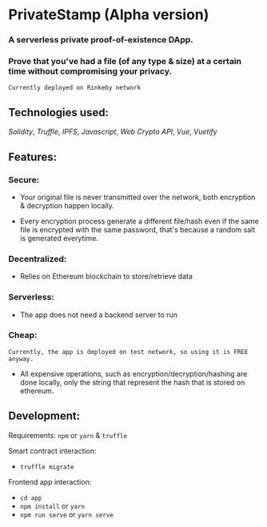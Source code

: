 # PrivateStamp (Alpha version)

### A serverless private proof-of-existence DApp.

### Prove that you've had a file (of any type & size) at a certain time without compromising your privacy.

`Currently deployed on Rinkeby network`

## Technologies used:

_Solidity_, _Truffle_, _IPFS_, _Javascript_, _Web Crypto API_, _Vue_, _Vuetify_

## Features:

### Secure:

-   Your original file is never transmitted over the network, both encryption & decryption happen locally.

-   Every encryption process generate a different file/hash even if the same file is encrypted with the same password, that's because a random salt is generated everytime.

### Decentralized:

-   Relies on Ethereum blockchain to store/retrieve data

### Serverless:

-   The app does not need a backend server to run

### Cheap:

`Currently, the app is deployed on test network, so using it is FREE anyway.`

-   All expensive operations, such as encryption/decryption/hashing are done locally, only the string that represent the hash that is stored on ethereum.

## Development:

Requirements: `npm` or `yarn` & `truffle`

Smart contract interaction:

-   `truffle migrate`

Frontend app interaction:

-   `cd app`
-   `npm install` or `yarn`
-   `npm run serve` or `yarn serve`
